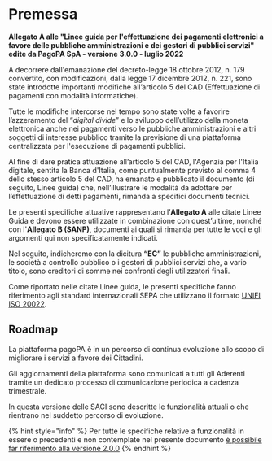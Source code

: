 # Premessa

**Allegato A alle "Linee guida per l'effettuazione dei pagamenti elettronici a favore delle pubbliche amministrazioni e dei gestori di pubblici servizi" edite da PagoPA SpA - versione 3.0.0 - luglio 2022**

A decorrere dall'emanazione del decreto-legge 18 ottobre 2012, n. 179 convertito, con modificazioni, dalla legge 17 dicembre 2012, n. 221, sono state introdotte importanti modifiche all’articolo 5 del CAD (Effettuazione di pagamenti con modalità informatiche).&#x20;

Tutte le modifiche intercorse nel tempo sono state volte a favorire l’azzeramento del “_digital divide_” e lo sviluppo dell’utilizzo della moneta elettronica anche nei pagamenti verso le pubbliche amministrazioni e altri soggetti di interesse pubblico tramite la previsione di una piattaforma centralizzata per l'esecuzione di pagamenti pubblici.&#x20;

Al fine di dare pratica attuazione all’articolo 5 del CAD, l'Agenzia per l'Italia digitale, sentita la Banca d'Italia, come puntualmente previsto al comma 4 dello stesso articolo 5 del CAD, ha emanato e pubblicato il documento (di seguito, Linee guida) che, nell’illustrare le modalità da adottare per l’effettuazione di detti pagamenti, rimanda a specifici documenti tecnici.

Le presenti specifiche attuative rappresentano l’**Allegato A** alle citate Linee Guida e devono essere utilizzate in combinazione con quest’ultime, nonché con l'**Allegato B (SANP)**, documenti ai quali si rimanda per tutte le voci e gli argomenti qui non specificatamente indicati.

Nel seguito, indicheremo con la dicitura **“EC”** le pubbliche amministrazioni, le società a controllo pubblico o i gestori di pubblici servizi che, a vario titolo, sono creditori di somme nei confronti degli utilizzatori finali.

Come riportato nelle citate Linee guida, le presenti specifiche fanno riferimento agli standard internazionali SEPA che utilizzano il formato [UNIFI ISO 20022](http://www.iso20022.org/).

## Roadmap

La piattaforma pagoPA è in un percorso di continua evoluzione allo scopo di migliorare i servizi a favore dei Cittadini.&#x20;

Gli aggiornamenti della piattaforma sono comunicati a tutti gli Aderenti tramite un dedicato processo di comunicazione periodica a cadenza trimestrale.&#x20;

In questa versione delle SACI sono descritte le funzionalità attuali o che rientrano nel suddetto percorso di evoluzione.

{% hint style="info" %}
Per tutte le specifiche relative a funzionalità in essere o precedenti e non contemplate nel presente documento [è possibile far riferimento alla versione 2.0.0](http://localhost:5000/o/KXYtsf32WSKm6ga638R3/s/E6d6iTzjBzUfzNoZjadZ/)
{% endhint %}
